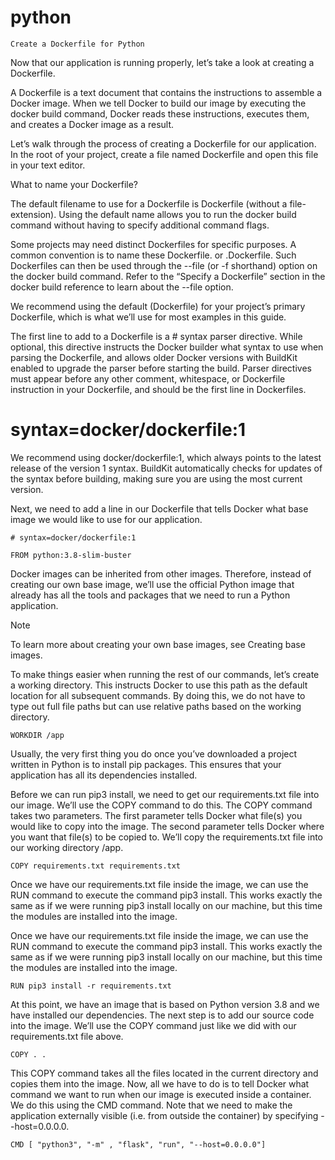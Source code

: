 # python

```Create a Dockerfile for Python```

Now that our application is running properly, let’s take a look at creating a Dockerfile.

A Dockerfile is a text document that contains the instructions to assemble a Docker image. When we tell Docker to build our image by executing the docker build command, Docker reads these instructions, executes them, and creates a Docker image as a result.

Let’s walk through the process of creating a Dockerfile for our application. In the root of your project, create a file named Dockerfile and open this file in your text editor.

What to name your Dockerfile?

The default filename to use for a Dockerfile is Dockerfile (without a file- extension). Using the default name allows you to run the docker build command without having to specify additional command flags.

Some projects may need distinct Dockerfiles for specific purposes. A common convention is to name these Dockerfile.<something> or <something>.Dockerfile. Such Dockerfiles can then be used through the --file (or -f shorthand) option on the docker build command. Refer to the “Specify a Dockerfile” section in the docker build reference to learn about the --file option.

We recommend using the default (Dockerfile) for your project’s primary Dockerfile, which is what we’ll use for most examples in this guide.

The first line to add to a Dockerfile is a # syntax parser directive. While optional, this directive instructs the Docker builder what syntax to use when parsing the Dockerfile, and allows older Docker versions with BuildKit enabled to upgrade the parser before starting the build. Parser directives must appear before any other comment, whitespace, or Dockerfile instruction in your Dockerfile, and should be the first line in Dockerfiles.

# syntax=docker/dockerfile:1
We recommend using docker/dockerfile:1, which always points to the latest release of the version 1 syntax. BuildKit automatically checks for updates of the syntax before building, making sure you are using the most current version.

Next, we need to add a line in our Dockerfile that tells Docker what base image we would like to use for our application.

```# syntax=docker/dockerfile:1```

````FROM python:3.8-slim-buster````
  
Docker images can be inherited from other images. Therefore, instead of creating our own base image, we’ll use the official Python image that already has all the tools and packages that we need to run a Python application.

Note

To learn more about creating your own base images, see Creating base images.

To make things easier when running the rest of our commands, let’s create a working directory. This instructs Docker to use this path as the default location for all subsequent commands. By doing this, we do not have to type out full file paths but can use relative paths based on the working directory.

````WORKDIR /app````
  
Usually, the very first thing you do once you’ve downloaded a project written in Python is to install pip packages. This ensures that your application has all its dependencies installed.

Before we can run pip3 install, we need to get our requirements.txt file into our image. We’ll use the COPY command to do this. The COPY command takes two parameters. The first parameter tells Docker what file(s) you would like to copy into the image. The second parameter tells Docker where you want that file(s) to be copied to. We’ll copy the requirements.txt file into our working directory /app.

````COPY requirements.txt requirements.txt````
  
Once we have our requirements.txt file inside the image, we can use the RUN command to execute the command pip3 install. This works exactly the same as if we were running pip3 install locally on our machine, but this time the modules are installed into the image.


  
 Once we have our requirements.txt file inside the image, we can use the RUN command to execute the command pip3 install. This works exactly the same as if we were running pip3 install locally on our machine, but this time the modules are installed into the image.

````RUN pip3 install -r requirements.txt````
  
At this point, we have an image that is based on Python version 3.8 and we have installed our dependencies. The next step is to add our source code into the image. We’ll use the COPY command just like we did with our requirements.txt file above.

````COPY . .````
  
This COPY command takes all the files located in the current directory and copies them into the image. Now, all we have to do is to tell Docker what command we want to run when our image is executed inside a container. We do this using the CMD command. Note that we need to make the application externally visible (i.e. from outside the container) by specifying --host=0.0.0.0.

````CMD [ "python3", "-m" , "flask", "run", "--host=0.0.0.0"]````

